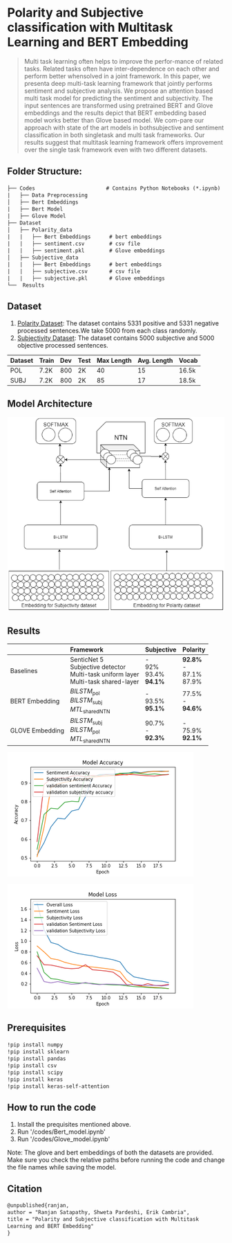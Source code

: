 Polarity and Subjective classification with Multitask Learning and BERT Embedding
================
>Multi task learning often helps to improve the perfor-mance of related tasks. Related tasks often have inter-dependence  on  each  other  and  perform  better  whensolved in a joint framework. In this paper, we presenta deep multi-task learning framework that jointly performs sentiment and subjective analysis. We propose an attention based multi task model for predicting the sentiment and subjectivity. The input sentences are transformed using pretrained BERT and Glove embeddings and  the  results  depict  that  BERT  embedding  based model works better than Glove based model. We com-pare our approach with state of the art models in bothsubjective  and  sentiment  classification  in  both  singletask  and  multi  task  frameworks.  Our  results  suggest that multitask learning framework offers improvement over the single task framework even with two different datasets.

## Folder Structure:

    ├── Codes                       # Contains Python Notebooks (*.ipynb)
    |   ├── Data Preprocessing         
    │   ├── Bert Embeddings         
    |   ├── Bert Model 
    |   ├── Glove Model 
    ├── Dataset                   
    │   ├── Polarity_data
    |   |   ├── Bert Embeddings      # bert embeddings 
    |   |   ├── sentiment.csv        # csv file 
    |   |   ├── sentiment.pkl        # Glove embeddings 
    │   ├── Subjective_data 
    |   |   ├── Bert Embeddings      # bert embeddings 
    |   |   ├── subjective.csv       # csv file 
    |   |   ├── subjective.pkl       # Glove embeddings      
    └──  Results                     

## Dataset

1. [Polarity Dataset](https://perun.pmf.uns.ac.rs/radovanovic/dmsem/cd/datasets/text/MovieReviews/rt-polaritydata.tar.gz): The dataset contains 5331 positive and 5331 negative processed sentences.We take 5000 from each class randomly.
2. [Subjectivity Dataset](http://www.cs.cornell.edu/people/pabo/movie-review-data/rotten_imdb.tar.gz): The dataset contains 5000 subjective and 5000 objective processed sentences.

| Dataset | Train | Dev | Test | Max Length | Avg. Length | Vocab |
| :------ |:--- | :--- | :--- | :--- | :--- | :--- | 
| POL | 7.2K | 800| 2K | 40 | 15 |16.5k |
| SUBJ | 7.2K | 800 | 2K | 85 |17 |18.5k|

## Model Architecture

![](mtl.png)

## Results

| | Framework | Subjective | Polarity |
| :------ |:--- | :--- | :--- |
| Baselines | SenticNet 5 <br> Subjective detector <br> Multi-task uniform layer <br> Multi-task shared-layer| - <br> 92% <br> 93.4% <br> **94.1%** | **92.8%** <br> - <br> 87.1% <br> 87.9%|
| BERT Embedding | *BILSTM*<sub>pol</sub> <br> *BILSTM*<sub>subj</sub> <br> *MTL*<sub>sharedNTN</sub> | - <br> 93.5% <br> **95.1%** | 77.5% <br> - <br> **94.6%** |
| GLOVE Embedding |  *BILSTM*<sub>subj</sub> <br> *BILSTM*<sub>pol</sub> <br> *MTL*<sub>sharedNTN</sub> | 90.7% <br> - <br> **92.3%** | - <br> 75.9% <br> **92.1%** |

![](Acc_bert_best.png)

![](Loss_bert_best.png)

## Prerequisites
```
!pip install numpy
!pip install sklearn
!pip install pandas
!pip install csv
!pip install scipy
!pip install keras
!pip install keras-self-attention

```
## How to run the code

1. Install the prequisites mentioned above.
2. Run '/codes/Bert_model.ipynb'
3. Run '/codes/Glove_model.ipynb'

Note: The glove and bert embeddings of both the datasets are provided. Make sure you check the relative paths before running the code and change the file names while saving the model.

## Citation
```
@unpublished{ranjan,
author = "Ranjan Satapathy, Shweta Pardeshi, Erik Cambria",
title = "Polarity and Subjective classification with Multitask Learning and BERT Embedding"
}
```